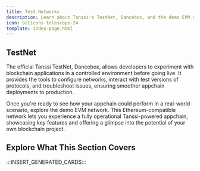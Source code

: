 ```yaml
---
title: Test Networks
description: Learn about Tanssi's TestNet, Dancebox, and the demo EVM appchain deployed on Dancebox and how to get started developing and interacting with each network.
icon: octicons-telescope-24
template: index-page.html
---
```


## TestNet

The official Tanssi TestNet, Dancebox, allows developers to experiment with blockchain applications in a controlled environment before going live. It provides the tools to configure networks, interact with test versions of protocols, and troubleshoot issues, ensuring smoother appchain deployments to production.

Once you're ready to see how your appchain could perform in a real-world scenario, explore the demo EVM network. This Ethereum-compatible network lets you experience a fully operational Tanssi-powered appchain, showcasing key features and offering a glimpse into the potential of your own blockchain project.

## Explore What This Section Covers

:::INSERT_GENERATED_CARDS:::
